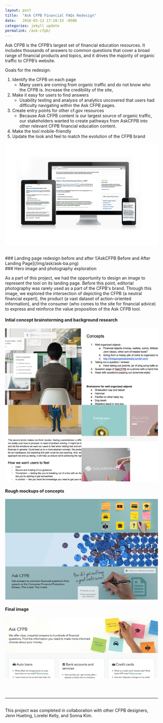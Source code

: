 ```yaml
---
layout: post
title:  "Ask CFPB Financial FAQs Redesign"
date:   2016-03-12 17:10:33 -0500
categories: jekyll update
permalink: /ask-cfpb/
---
```



Ask CFPB is the CFPB’s largest set of financial education resources. It includes thousands of answers to common questions that cover a broad range of financial products and topics, and it drives the majority of organic traffic to CFPB’s website. 

Goals for the redesign:

1) Identify the CFPB on each page
	* Many users are coming from organic traffic and do not know who the CFPB is. Increase the credibility of the site, 
2) Make it easy for users to find answers 
	* Usability testing and analysis of analytics uncovered that users had difficulty navigating within the Ask CFPB pages.
3) Create entry points for other cf.gov resources  
	* Because Ask CFPB content is our largest source of organic traffic, our stakeholders wanted to create pathways from AskCFPB into other relevant CFPB financial education content.
4) Make the tool mobile-friendly
5) Update the look and feel to match the evolution of the CFPB brand


![AskCFPB Responsive Design](/img/ask/ask-question-page.jpg)


<br>
### Landing page redesign before and after
![AskCFPB Before and After Landing Page](/img/ask/ask-ba.png)


<br>
### Hero image and photography exploration

As a part of this project, we had the opportunity to design an image to represent the tool on its landing page. Before this point, editorial photography was rarely used as a part of the CFPB's brand. Through this image, we explored the intersection of depicting the CFPB (a neutral financial expert), the product (a vast dataset of action-oriented information), and the consumer (who comes to the site for financial advice) to express and reinforce the value proposition of the Ask CFPB tool.

#### Intial concept brainstorming and background research
![Hero brainstorming](/img/ask/Ask-hero-inspo.png)

#### Rough mockups of concepts
![Hero brainstorming](/img/ask/Ask-heroroughs.png)

#### Final image
![Screenshot of AskCFPB](/img/ask/Ask-finalhero.png)


<br><br>
<hr>
<br>
This project was completed in collaboration with other CFPB designers, Jenn Hueting, Lorelei Kelly, and Sonna Kim. 